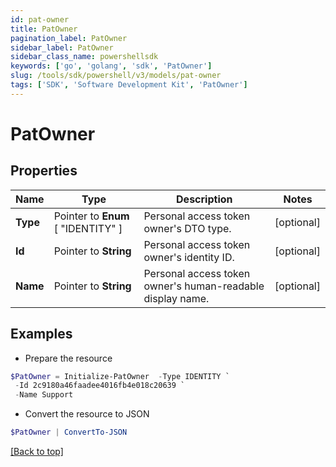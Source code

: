 ```yaml
---
id: pat-owner
title: PatOwner
pagination_label: PatOwner
sidebar_label: PatOwner
sidebar_class_name: powershellsdk
keywords: ['go', 'golang', 'sdk', 'PatOwner'] 
slug: /tools/sdk/powershell/v3/models/pat-owner
tags: ['SDK', 'Software Development Kit', 'PatOwner']
---
```



# PatOwner

## Properties

Name | Type | Description | Notes
------------ | ------------- | ------------- | -------------
**Type** |  Pointer to  **Enum** [  "IDENTITY" ] | Personal access token owner&#39;s DTO type. | [optional] 
**Id** |  Pointer to **String** | Personal access token owner&#39;s identity ID. | [optional] 
**Name** |  Pointer to **String** | Personal access token owner&#39;s human-readable display name. | [optional] 

## Examples

- Prepare the resource
```powershell
$PatOwner = Initialize-PatOwner  -Type IDENTITY `
 -Id 2c9180a46faadee4016fb4e018c20639 `
 -Name Support
```

- Convert the resource to JSON
```powershell
$PatOwner | ConvertTo-JSON
```


[[Back to top]](#) 

